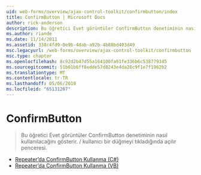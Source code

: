 ```yaml
---
uid: web-forms/overview/ajax-control-toolkit/confirmbutton/index
title: ConfirmButton | Microsoft Docs
author: rick-anderson
description: Bu öğretici Evet görüntüler ConfirmButton denetiminin nasıl kullanılacağını gösterir. / kullanıcı bir düğmeyi tıkladığında açılır penceresi.
ms.author: riande
ms.date: 11/14/2011
ms.assetid: 338c4fd9-0e9b-4dab-a92b-4b88bd403d49
msc.legacyurl: /web-forms/overview/ajax-control-toolkit/confirmbutton
msc.type: chapter
ms.openlocfilehash: 8c92d2b47d55a164100fa61fe336b6c538779345
ms.sourcegitcommit: 51b01b6ff8edde57d8243e4da28c9f1e7f1962b2
ms.translationtype: MT
ms.contentlocale: tr-TR
ms.lasthandoff: 05/06/2019
ms.locfileid: "65131207"
---
```

# <a name="confirmbutton"></a>ConfirmButton

> Bu öğretici Evet görüntüler ConfirmButton denetiminin nasıl kullanılacağını gösterir. / kullanıcı bir düğmeyi tıkladığında açılır penceresi.

- [Repeater’da ConfirmButton Kullanma (C#)](using-a-confirmbutton-in-a-repeater-cs.md)
- [Repeater’da ConfirmButton Kullanma (VB)](using-a-confirmbutton-in-a-repeater-vb.md)
